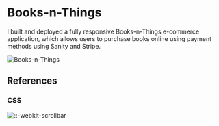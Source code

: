 # Books-n-Things

I built and deployed a fully responsive Books-n-Things e-commerce application, which allows users to purchase books online using payment methods using Sanity and Stripe.

![Books-n-Things](https://user-images.githubusercontent.com/34181144/235346423-f63bd2ae-622d-4194-9e87-4247bf695674.gif)

## References

### CSS

![::-webkit-scrollbar](https://developer.mozilla.org/en-US/docs/Web/CSS/::-webkit-scrollbar)
	
	


